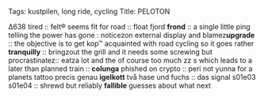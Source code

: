 Tags: kustpilen, long ride, cycling
Title: PELOTON
  
∆638 tired :: felt® seems fit for road :: float fjord **frond** :: a single little ping telling the power has gone : noticezon external display and blamez**upgrade** :: the objective is to get kop™ acquainted with road cycling so it goes rather **tranquilly** :: bringzout the grill and it needs some screwing but procrastinatez:: eatza lot and the of course too much zz s which leads to a later than planned train :: **colunga** phished on crypto :: peri not yunna for a planets tattoo precis genau **igelkott** två hase und fuchs :: das signal s01e03 s01e04 :: shrewd but reliably **fallible** guesses about what next  
